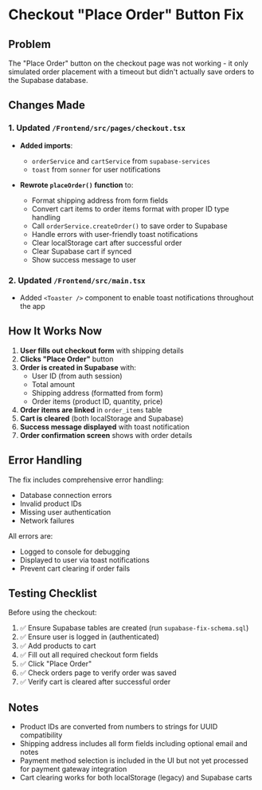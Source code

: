 # Checkout "Place Order" Button Fix

## Problem
The "Place Order" button on the checkout page was not working - it only simulated order placement with a timeout but didn't actually save orders to the Supabase database.

## Changes Made

### 1. Updated `/Frontend/src/pages/checkout.tsx`
- **Added imports**: 
  - `orderService` and `cartService` from `supabase-services`
  - `toast` from `sonner` for user notifications
  
- **Rewrote `placeOrder()` function** to:
  - Format shipping address from form fields
  - Convert cart items to order items format with proper ID type handling
  - Call `orderService.createOrder()` to save order to Supabase
  - Handle errors with user-friendly toast notifications
  - Clear localStorage cart after successful order
  - Clear Supabase cart if synced
  - Show success message to user

### 2. Updated `/Frontend/src/main.tsx`
- Added `<Toaster />` component to enable toast notifications throughout the app

## How It Works Now

1. **User fills out checkout form** with shipping details
2. **Clicks "Place Order"** button
3. **Order is created in Supabase** with:
   - User ID (from auth session)
   - Total amount
   - Shipping address (formatted from form)
   - Order items (product ID, quantity, price)
4. **Order items are linked** in `order_items` table
5. **Cart is cleared** (both localStorage and Supabase)
6. **Success message displayed** with toast notification
7. **Order confirmation screen** shows with order details

## Error Handling

The fix includes comprehensive error handling:
- Database connection errors
- Invalid product IDs
- Missing user authentication
- Network failures

All errors are:
- Logged to console for debugging
- Displayed to user via toast notifications
- Prevent cart clearing if order fails

## Testing Checklist

Before using the checkout:

1. ✅ Ensure Supabase tables are created (run `supabase-fix-schema.sql`)
2. ✅ Ensure user is logged in (authenticated)
3. ✅ Add products to cart
4. ✅ Fill out all required checkout form fields
5. ✅ Click "Place Order"
6. ✅ Check orders page to verify order was saved
7. ✅ Verify cart is cleared after successful order

## Notes

- Product IDs are converted from numbers to strings for UUID compatibility
- Shipping address includes all form fields including optional email and notes
- Payment method selection is included in the UI but not yet processed for payment gateway integration
- Cart clearing works for both localStorage (legacy) and Supabase carts
